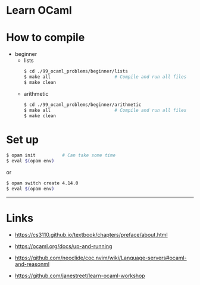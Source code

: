 # Learn OCaml 

# How to compile 

- beginner
    - lists
        ```Bash
        $ cd ./99_ocaml_problems/beginner/lists
        $ make all                        # Compile and run all files
        $ make clean
        ```
    - arithmetic 
        ```Bash
        $ cd ./99_ocaml_problems/beginner/arithmetic
        $ make all                        # Compile and run all files
        $ make clean
        ```
# Set up

```Bash
$ opam init          # Can take some time
$ eval $(opam env)
```

or 

```Bash
$ opam switch create 4.14.0
$ eval $(opam env)
```

   

---

# Links

- https://cs3110.github.io/textbook/chapters/preface/about.html

- https://ocaml.org/docs/up-and-running

- https://github.com/neoclide/coc.nvim/wiki/Language-servers#ocaml-and-reasonml

- https://github.com/janestreet/learn-ocaml-workshop
